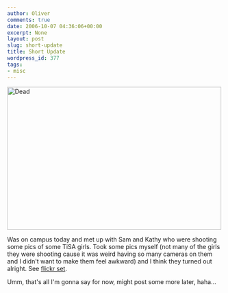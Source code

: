 ```yaml
---
author: Oliver
comments: true
date: 2006-10-07 04:36:06+00:00
excerpt: None
layout: post
slug: short-update
title: Short Update
wordpress_id: 377
tags:
- misc
---
```


<a href="http://www.flickr.com/photos/owiber/262720891/" title="Photo Sharing"><img src="http://static.flickr.com/117/262720891_236c9b140e.jpg" width="500" height="333" alt="Dead" /></a>

Was on campus today and met up with Sam and Kathy who were shooting some pics of some TiSA girls.  Took some pics myself (not many of the girls they were shooting cause it was weird having so many cameras on them and I didn't want to make them feel awkward) and I think they turned out alright.  See <a href="http://www.flickr.com/photos/owiber/sets/72157594316172560/">flickr set</a>.

Umm, that's all I'm gonna say for now, might post some more later, haha...